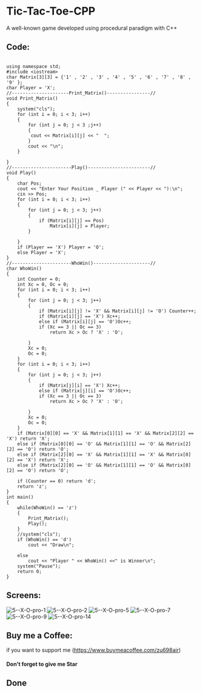 # Tic-Tac-Toe-CPP
A well-known game developed using procedural paradigm with C++

## Code:
```

using namespace std;
#include <iostream>
char Matrix[3][3] = {'1' , '2' , '3' , '4' , '5' , '6' , '7' , '8' , '9' };
char Player = 'X';
//---------------------Print_Matrix()----------------//
void Print_Matrix()
{
	system("cls");
	for (int i = 0; i < 3; i++)
	{
		for (int j = 0; j < 3 ;j++)
		{
		 cout << Matrix[i][j] << "  ";	
		}
		cout << "\n";
	}
	
}
//----------------------Play()-----------------------//
void Play()
{
	char Pos;
	cout << "Enter Your Position _ Player (" << Player << "):\n";
	cin >> Pos;
	for (int i = 0; i < 3; i++)
	{
		for (int j = 0; j < 3; j++)
		{
			if (Matrix[i][j] == Pos)
				Matrix[i][j] = Player;	
		}
		
	}
	if (Player == 'X') Player = 'O';
	else Player = 'X';
}
//----------------------WhoWin()---------------------//
char WhoWin()
{
	int Counter = 0;
	int Xc = 0, Oc = 0;
	for (int i = 0; i < 3; i++)
	{
		for (int j = 0; j < 3; j++)
		{
			if (Matrix[i][j] != 'X' && Matrix[i][j] != 'O') Counter++;
			if (Matrix[i][j] == 'X') Xc++;
			else if (Matrix[i][j] == 'O')Oc++;
			if (Xc == 3 || Oc == 3)
				return Xc > Oc ? 'X' : 'O';
			
		}
		Xc = 0;
		Oc = 0;
	}
	for (int i = 0; i < 3; i++)
	{
		for (int j = 0; j < 3; j++)
		{
			if (Matrix[j][i] == 'X') Xc++;
			else if (Matrix[j][i] == 'O')Oc++;
			if (Xc == 3 || Oc == 3)
				return Xc > Oc ? 'X' : 'O';

		}
		Xc = 0;
		Oc = 0;
	}
	if (Matrix[0][0] == 'X' && Matrix[1][1] == 'X' && Matrix[2][2] == 'X') return 'X';
	else if (Matrix[0][0] == 'O' && Matrix[1][1] == 'O' && Matrix[2][2] == 'O') return 'O';
	else if (Matrix[2][0] == 'X' && Matrix[1][1] == 'X' && Matrix[0][2] == 'X') return 'X';
	else if (Matrix[2][0] == 'O' && Matrix[1][1] == 'O' && Matrix[0][2] == 'O') return 'O';

	if (Counter == 0) return 'd';
	return 'z';
}
int main()
{
	while(WhoWin() == 'z')
	{
		Print_Matrix();
		Play();
	}
	//system("cls");
	if (WhoWin() == 'd')
		cout << "Draw\n";

	else  
		cout << "Player " << WhoWin() <<" is Winner\n";
	system("Pause");
	return 0;
}
```
  
## Screens:
  
![5--X-O-pro-1](https://github.com/Elzubair-Dev/Tic-Tac-Toe-CPP/assets/104657152/42f20982-1a48-4202-91e4-0f2213b0ea2a)
![5--X-O-pro-2](https://github.com/Elzubair-Dev/Tic-Tac-Toe-CPP/assets/104657152/1b172e9c-f8c2-4c6f-a465-71355ad8799e)
![5--X-O-pro-5](https://github.com/Elzubair-Dev/Tic-Tac-Toe-CPP/assets/104657152/1bb13078-5512-4343-8c07-371a0a700d99)
![5--X-O-pro-7](https://github.com/Elzubair-Dev/Tic-Tac-Toe-CPP/assets/104657152/a5b1d65d-5b85-4574-b3d2-515544b35299)
![5--X-O-pro-9](https://github.com/Elzubair-Dev/Tic-Tac-Toe-CPP/assets/104657152/fd85f1b6-d33a-4fd4-bb81-70448a0492c4)
![5--X-O-pro-14](https://github.com/Elzubair-Dev/Tic-Tac-Toe-CPP/assets/104657152/65b2cc9a-d1e3-48fb-a587-b8317a1b2795)
  
## Buy me a Coffee:
if you want to support me
(https://www.buymeacoffee.com/zu698air)

#### Don't forget to give me Star

## Done
